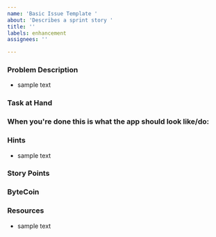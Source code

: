 ```yaml
---
name: 'Basic Issue Template '
about: 'Describes a sprint story '
title: ''
labels: enhancement
assignees: ''

---
```


### Problem Description 
* sample text

### Task at Hand

### When you're done this is what the app should look like/do:

### Hints 
* sample text
### Story Points
### ByteCoin
### Resources 
* sample text
